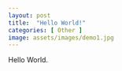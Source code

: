 ```yaml
---
layout: post
title:  "Hello World!"
categories: [ Other ]
image: assets/images/demo1.jpg
---
```


Hello World. 

